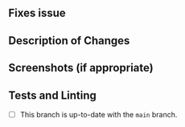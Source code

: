 <!--
If this pull request is not ready for review yet, please submit it as a draft.

Please write your PR name in the present imperative tense. Examples of that tense are: "Fix issue in the
dispatcher where…", "Improve our handling of…", etc.
-->
## Fixes issue


## Description of Changes


## Screenshots (if appropriate)


## Tests and Linting
- [ ] This branch is up-to-date with the `main` branch.
